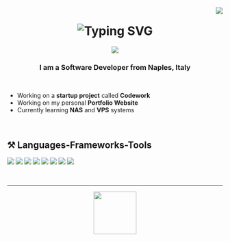 <img align="right" src="https://visitor-badge.laobi.icu/badge?page_id=lorenzomatrullo.lorenzomatrullo" />


<h1 align="center">
    <img src="https://readme-typing-svg.herokuapp.com?font=Fira+Code&pause=1000&color=F70000&center=true&vCenter=true&width=435&lines=Lorenzo+Matrullo" alt="Typing SVG">
</h1>

<div align="center">
    <a href="lorenzomatrullo.dev" target="_blank">
        <img src="https://img.shields.io/badge/Portfolio-099dbd?style=for-the-badge&logo=readthedocs&logoColor=white&labelColor=099dbd">
    </a>
</div>


<h3 align="center">I am a Software Developer from Naples, Italy</h3>

<br>

* Working on a **startup project** called **Codework**
* Working on my personal **Portfolio Website**
* Currently learning **NAS** and **VPS** systems

<br>


<h2 align="left">⚒️ Languages-Frameworks-Tools</h2>

<div class="frameworks" align="left">
    <p> 
        <a href="https://www.cprogramming.com/" target=_blank rel="noreferrer"> <img src="https://skillicons.dev/icons?i=c"></a>
        <a href="https://www.cprogramming.com/" target=_blank rel="noreferrer"> <img src="https://skillicons.dev/icons?i=cpp"></a>
        <a href="https://www.javascript.com/" target=_blank rel="noreferrer"> <img src="https://skillicons.dev/icons?i=js"></a>
        <a href="https://www.w3schools.com/html/" target=_blank rel="noreferrer"> <img src="https://skillicons.dev/icons?i=html"></a>
        <a href="https://www.w3schools.com/css/" target=_blank rel="noreferrer"> <img src="https://skillicons.dev/icons?i=css"></a>
        <a href="https://discord.js.org/" target=_blank rel="noreferrer"> <img src="https://skillicons.dev/icons?i=discordjs"></a>
        <a href="https://nodejs.org/en" target=_blank rel="noreferrer"> <img src="https://skillicons.dev/icons?i=nodejs"></a>
        <a href="https://www.mongodb.com/" target=_blank rel="noreferrer"> <img src="https://skillicons.dev/icons?i=mongodb"></a>
    </p>
</div>

<br>


<hr>

<div align="center">
    <a href="https://www.paypal.com/paypalme/lorenzomatrullo" target="_blank">
        <img style='border:0px;height:100px' src="https://i.imgur.com/opWjSXY.png">
    </a>
</div>
